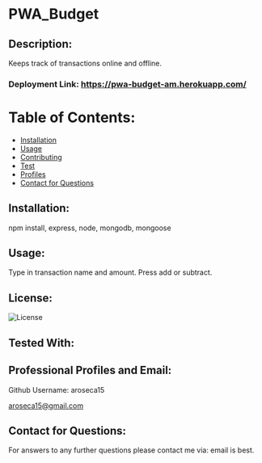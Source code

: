 # PWA_Budget 

## Description:
Keeps track of transactions online and offline.

### Deployment Link:  https://pwa-budget-am.herokuapp.com/


# Table of Contents:
* [Installation](#Installation)
* [Usage](#Usage)
* [Contributing](#Contributing)
* [Test](#Test)
* [Profiles](#Professional-Profiles-&-Email)
* [Contact for Questions](#Contact-for-Questions)
    
## Installation:
npm install, express, node, mongodb, mongoose

## Usage:
 Type in transaction name and amount. Press add or subtract. 

## License:
![License](https://img.shields.io/badge/License-Apache-green.svg)

## Tested With:


## Professional Profiles and Email:
Github Username:  aroseca15

aroseca15@gmail.com

## Contact for Questions:
For answers to any further questions please contact me via: email is best.